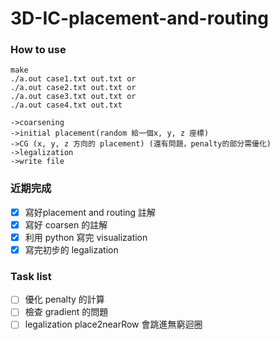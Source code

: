 # 3D-IC-placement-and-routing

### How to use
```
make
./a.out case1.txt out.txt or
./a.out case2.txt out.txt or
./a.out case3.txt out.txt or 
./a.out case4.txt out.txt
```

```
->coarsening
->initial placement(random 給一個x, y, z 座標)
->CG (x, y, z 方向的 placement) (還有問題，penalty的部分需優化)
->legalization
->write file

```
### 近期完成
- [x] 寫好placement and routing 註解
- [x] 寫好 coarsen 的註解
- [x] 利用 python 寫完 visualization
- [x] 寫完初步的 legalization
 
### Task list

- [ ] 優化 penalty 的計算
- [ ] 檢查 gradient 的問題
- [ ] legalization place2nearRow 會跳進無窮迴圈